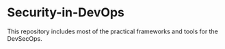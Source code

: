 # Security-in-DevOps
This repository includes most of the practical frameworks and tools for the DevSecOps. 
